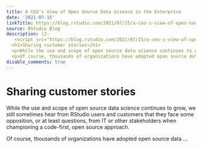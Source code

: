 ```yaml
---
title: A CEO’s View of Open Source Data Science in the Enterprise
date: '2021-07-15'
linkTitle: https://blog.rstudio.com/2021/07/15/a-ceo-s-view-of-open-source-data-science-in-the-enterprise/
source: RStudio Blog
description: |2-
   <script src="https://blog.rstudio.com/2021/07/15/a-ceo-s-view-of-open-source-data-science-in-the-enterprise/index_files/header-attrs/header-attrs.js"></script> <div id="sharing-customer-stories" class="section level1">
  <h1>Sharing customer stories</h1>
  <p>While the use and scope of open source data science continues to grow, we still sometimes hear from RStudio users and customers that they face some opposition, or at least questions, from IT or other stakeholders when championing a code-first, open source approach.</p>
  <p>Of course, thousands of organizations have adopted open source data ...
disable_comments: true
---
```

 <script src="https://blog.rstudio.com/2021/07/15/a-ceo-s-view-of-open-source-data-science-in-the-enterprise/index_files/header-attrs/header-attrs.js"></script> <div id="sharing-customer-stories" class="section level1">
<h1>Sharing customer stories</h1>
<p>While the use and scope of open source data science continues to grow, we still sometimes hear from RStudio users and customers that they face some opposition, or at least questions, from IT or other stakeholders when championing a code-first, open source approach.</p>
<p>Of course, thousands of organizations have adopted open source data ...